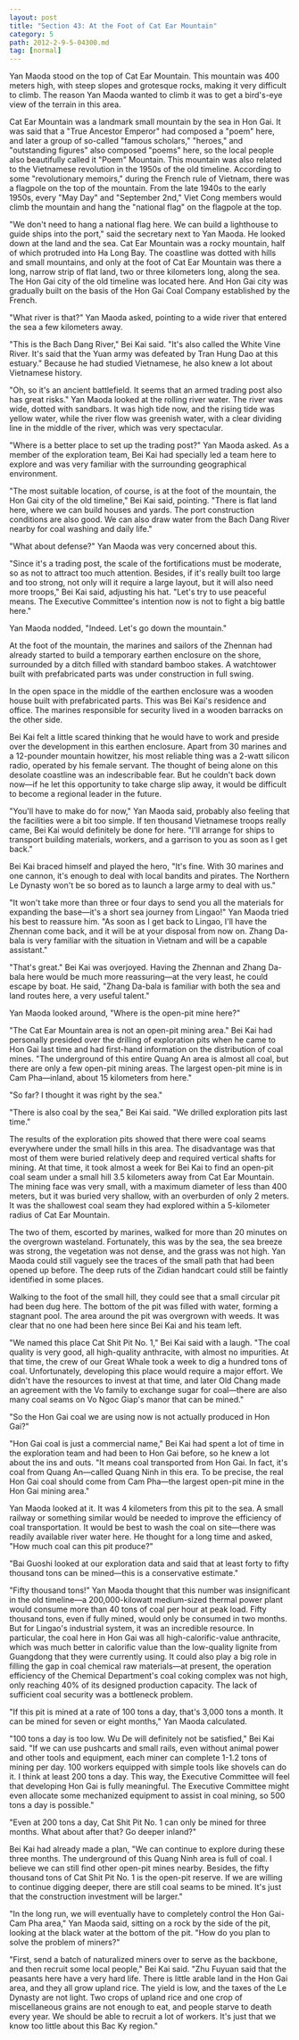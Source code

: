 ```yaml
---
layout: post
title: "Section 43: At the Foot of Cat Ear Mountain"
category: 5
path: 2012-2-9-5-04300.md
tag: [normal]
---
```


Yan Maoda stood on the top of Cat Ear Mountain. This mountain was 400 meters high, with steep slopes and grotesque rocks, making it very difficult to climb. The reason Yan Maoda wanted to climb it was to get a bird's-eye view of the terrain in this area.

Cat Ear Mountain was a landmark small mountain by the sea in Hon Gai. It was said that a "True Ancestor Emperor" had composed a "poem" here, and later a group of so-called "famous scholars," "heroes," and "outstanding figures" also composed "poems" here, so the local people also beautifully called it "Poem" Mountain. This mountain was also related to the Vietnamese revolution in the 1950s of the old timeline. According to some "revolutionary memoirs," during the French rule of Vietnam, there was a flagpole on the top of the mountain. From the late 1940s to the early 1950s, every "May Day" and "September 2nd," Viet Cong members would climb the mountain and hang the "national flag" on the flagpole at the top.

"We don't need to hang a national flag here. We can build a lighthouse to guide ships into the port," said the secretary next to Yan Maoda. He looked down at the land and the sea. Cat Ear Mountain was a rocky mountain, half of which protruded into Ha Long Bay. The coastline was dotted with hills and small mountains, and only at the foot of Cat Ear Mountain was there a long, narrow strip of flat land, two or three kilometers long, along the sea. The Hon Gai city of the old timeline was located here. And Hon Gai city was gradually built on the basis of the Hon Gai Coal Company established by the French.

"What river is that?" Yan Maoda asked, pointing to a wide river that entered the sea a few kilometers away.

"This is the Bach Dang River," Bei Kai said. "It's also called the White Vine River. It's said that the Yuan army was defeated by Tran Hung Dao at this estuary." Because he had studied Vietnamese, he also knew a lot about Vietnamese history.

"Oh, so it's an ancient battlefield. It seems that an armed trading post also has great risks." Yan Maoda looked at the rolling river water. The river was wide, dotted with sandbars. It was high tide now, and the rising tide was yellow water, while the river flow was greenish water, with a clear dividing line in the middle of the river, which was very spectacular.

"Where is a better place to set up the trading post?" Yan Maoda asked. As a member of the exploration team, Bei Kai had specially led a team here to explore and was very familiar with the surrounding geographical environment.

"The most suitable location, of course, is at the foot of the mountain, the Hon Gai city of the old timeline," Bei Kai said, pointing. "There is flat land here, where we can build houses and yards. The port construction conditions are also good. We can also draw water from the Bach Dang River nearby for coal washing and daily life."

"What about defense?" Yan Maoda was very concerned about this.

"Since it's a trading post, the scale of the fortifications must be moderate, so as not to attract too much attention. Besides, if it's really built too large and too strong, not only will it require a large layout, but it will also need more troops," Bei Kai said, adjusting his hat. "Let's try to use peaceful means. The Executive Committee's intention now is not to fight a big battle here."

Yan Maoda nodded, "Indeed. Let's go down the mountain."

At the foot of the mountain, the marines and sailors of the Zhennan had already started to build a temporary earthen enclosure on the shore, surrounded by a ditch filled with standard bamboo stakes. A watchtower built with prefabricated parts was under construction in full swing.

In the open space in the middle of the earthen enclosure was a wooden house built with prefabricated parts. This was Bei Kai's residence and office. The marines responsible for security lived in a wooden barracks on the other side.

Bei Kai felt a little scared thinking that he would have to work and preside over the development in this earthen enclosure. Apart from 30 marines and a 12-pounder mountain howitzer, his most reliable thing was a 2-watt silicon radio, operated by his female servant. The thought of being alone on this desolate coastline was an indescribable fear. But he couldn't back down now—if he let this opportunity to take charge slip away, it would be difficult to become a regional leader in the future.

"You'll have to make do for now," Yan Maoda said, probably also feeling that the facilities were a bit too simple. If ten thousand Vietnamese troops really came, Bei Kai would definitely be done for here. "I'll arrange for ships to transport building materials, workers, and a garrison to you as soon as I get back."

Bei Kai braced himself and played the hero, "It's fine. With 30 marines and one cannon, it's enough to deal with local bandits and pirates. The Northern Le Dynasty won't be so bored as to launch a large army to deal with us."

"It won't take more than three or four days to send you all the materials for expanding the base—it's a short sea journey from Lingao!" Yan Maoda tried his best to reassure him. "As soon as I get back to Lingao, I'll have the Zhennan come back, and it will be at your disposal from now on. Zhang Da-bala is very familiar with the situation in Vietnam and will be a capable assistant."

"That's great." Bei Kai was overjoyed. Having the Zhennan and Zhang Da-bala here would be much more reassuring—at the very least, he could escape by boat. He said, "Zhang Da-bala is familiar with both the sea and land routes here, a very useful talent."

Yan Maoda looked around, "Where is the open-pit mine here?"

"The Cat Ear Mountain area is not an open-pit mining area." Bei Kai had personally presided over the drilling of exploration pits when he came to Hon Gai last time and had first-hand information on the distribution of coal mines. "The underground of this entire Quang An area is almost all coal, but there are only a few open-pit mining areas. The largest open-pit mine is in Cam Pha—inland, about 15 kilometers from here."

"So far? I thought it was right by the sea."

"There is also coal by the sea," Bei Kai said. "We drilled exploration pits last time."

The results of the exploration pits showed that there were coal seams everywhere under the small hills in this area. The disadvantage was that most of them were buried relatively deep and required vertical shafts for mining. At that time, it took almost a week for Bei Kai to find an open-pit coal seam under a small hill 3.5 kilometers away from Cat Ear Mountain. The mining face was very small, with a maximum diameter of less than 400 meters, but it was buried very shallow, with an overburden of only 2 meters. It was the shallowest coal seam they had explored within a 5-kilometer radius of Cat Ear Mountain.

The two of them, escorted by marines, walked for more than 20 minutes on the overgrown wasteland. Fortunately, this was by the sea, the sea breeze was strong, the vegetation was not dense, and the grass was not high. Yan Maoda could still vaguely see the traces of the small path that had been opened up before. The deep ruts of the Zidian handcart could still be faintly identified in some places.

Walking to the foot of the small hill, they could see that a small circular pit had been dug here. The bottom of the pit was filled with water, forming a stagnant pool. The area around the pit was overgrown with weeds. It was clear that no one had been here since Bei Kai and his team left.

"We named this place Cat Shit Pit No. 1," Bei Kai said with a laugh. "The coal quality is very good, all high-quality anthracite, with almost no impurities. At that time, the crew of our Great Whale took a week to dig a hundred tons of coal. Unfortunately, developing this place would require a major effort. We didn't have the resources to invest at that time, and later Old Chang made an agreement with the Vo family to exchange sugar for coal—there are also many coal seams on Vo Ngoc Giap's manor that can be mined."

"So the Hon Gai coal we are using now is not actually produced in Hon Gai?"

"Hon Gai coal is just a commercial name," Bei Kai had spent a lot of time in the exploration team and had been to Hon Gai before, so he knew a lot about the ins and outs. "It means coal transported from Hon Gai. In fact, it's coal from Quang An—called Quang Ninh in this era. To be precise, the real Hon Gai coal should come from Cam Pha—the largest open-pit mine in the Hon Gai mining area."

Yan Maoda looked at it. It was 4 kilometers from this pit to the sea. A small railway or something similar would be needed to improve the efficiency of coal transportation. It would be best to wash the coal on site—there was readily available river water here. He thought for a long time and asked, "How much coal can this pit produce?"

"Bai Guoshi looked at our exploration data and said that at least forty to fifty thousand tons can be mined—this is a conservative estimate."

"Fifty thousand tons!" Yan Maoda thought that this number was insignificant in the old timeline—a 200,000-kilowatt medium-sized thermal power plant would consume more than 40 tons of coal per hour at peak load. Fifty thousand tons, even if fully mined, would only be consumed in two months. But for Lingao's industrial system, it was an incredible resource. In particular, the coal here in Hon Gai was all high-calorific-value anthracite, which was much better in calorific value than the low-quality lignite from Guangdong that they were currently using. It could also play a big role in filling the gap in coal chemical raw materials—at present, the operation efficiency of the Chemical Department's coal coking complex was not high, only reaching 40% of its designed production capacity. The lack of sufficient coal security was a bottleneck problem.

"If this pit is mined at a rate of 100 tons a day, that's 3,000 tons a month. It can be mined for seven or eight months," Yan Maoda calculated.

"100 tons a day is too low. Wu De will definitely not be satisfied," Bei Kai said. "If we can use pushcarts and small rails, even without animal power and other tools and equipment, each miner can complete 1-1.2 tons of mining per day. 100 workers equipped with simple tools like shovels can do it. I think at least 200 tons a day. This way, the Executive Committee will feel that developing Hon Gai is fully meaningful. The Executive Committee might even allocate some mechanized equipment to assist in coal mining, so 500 tons a day is possible."

"Even at 200 tons a day, Cat Shit Pit No. 1 can only be mined for three months. What about after that? Go deeper inland?"

Bei Kai had already made a plan, "We can continue to explore during these three months. The underground of this Quang Ninh area is full of coal. I believe we can still find other open-pit mines nearby. Besides, the fifty thousand tons of Cat Shit Pit No. 1 is the open-pit reserve. If we are willing to continue digging deeper, there are still coal seams to be mined. It's just that the construction investment will be larger."

"In the long run, we will eventually have to completely control the Hon Gai-Cam Pha area," Yan Maoda said, sitting on a rock by the side of the pit, looking at the black water at the bottom of the pit. "How do you plan to solve the problem of miners?"

"First, send a batch of naturalized miners over to serve as the backbone, and then recruit some local people," Bei Kai said. "Zhu Fuyuan said that the peasants here have a very hard life. There is little arable land in the Hon Gai area, and they all grow upland rice. The yield is low, and the taxes of the Le Dynasty are not light. Two crops of upland rice and one crop of miscellaneous grains are not enough to eat, and people starve to death every year. We should be able to recruit a lot of workers. It's just that we know too little about this Bac Ky region."
